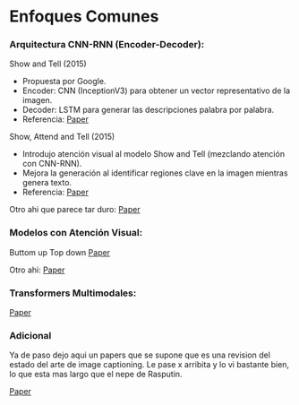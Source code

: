 # Enfoques Comunes
### Arquitectura CNN-RNN (Encoder-Decoder):
Show and Tell (2015)
   - Propuesta por Google.
   - Encoder: CNN (InceptionV3) para obtener un vector representativo de la imagen.
   - Decoder: LSTM para generar las descripciones palabra por palabra.
   - Referencia: [Paper](https://arxiv.org/abs/1411.4555)

Show, Attend and Tell (2015)  
   - Introdujo atención visual al modelo Show and Tell (mezclando atención con CNN-RNN).
   - Mejora la generación al identificar regiones clave en la imagen mientras genera texto.
   - Referencia: [Paper](https://arxiv.org/abs/1502.03044)

Otro ahi que parece tar duro:
[Paper](https://openaccess.thecvf.com/content_cvpr_2018/papers/Aneja_Convolutional_Image_Captioning_CVPR_2018_paper.pdf)

### Modelos con Atención Visual:

Buttom up Top down
[Paper](https://openaccess.thecvf.com/content_cvpr_2018/papers/Anderson_Bottom-Up_and_Top-Down_CVPR_2018_paper.pdf)

Otro ahi:
[Paper](https://scholar.google.com/scholar?hl=en&as_sdt=0%2C5&q=image+captioning+using+visual+attention&btnG=#d=gs_qabs&t=1735539564573&u=%23p%3DlCmsAElTZjYJ)

### Transformers Multimodales:

[Paper](https://scholar.google.com/scholar?hl=en&as_sdt=0%2C5&q=image+captioning+using+multimodal+transformer&oq=image+captioning+using+multimodal+transfo#d=gs_qabs&t=1735539717988&u=%23p%3Dl5eMkmLxdlwJ)


### Adicional
Ya de paso dejo aqui un papers que se supone que es una revision del estado del arte de image captioning. Le pase x arribita y lo vi bastante bien, lo que esta mas largo que el nepe de Rasputin.

[Paper](https://arxiv.org/pdf/1810.04020)
